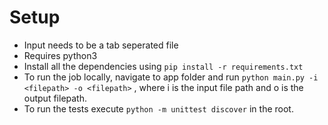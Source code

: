 
# Setup
- Input needs to be a tab seperated file
- Requires python3 
- Install all the dependencies using `pip install -r requirements.txt`
- To run the job locally, navigate to app folder and run `python main.py -i <filepath> -o <filepath>` ,  where i is the input file path and o is the output filepath.
- To run the tests execute `python -m unittest discover` in the root.
